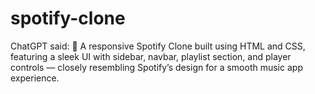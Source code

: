 # spotify-clone
ChatGPT said:  🎵 A responsive Spotify Clone built using HTML and CSS, featuring a sleek UI with sidebar, navbar, playlist section, and player controls — closely resembling Spotify’s design for a smooth music app experience.
